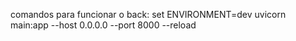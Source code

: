 comandos para funcionar o back:
set ENVIRONMENT=dev
uvicorn main:app --host 0.0.0.0 --port 8000 --reload
